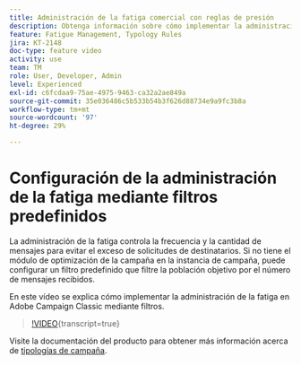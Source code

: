 ```yaml
---
title: Administración de la fatiga comercial con reglas de presión
description: Obtenga información sobre cómo implementar la administración de la fatiga en Adobe Campaign Classic mediante filtros.
feature: Fatigue Management, Typology Rules
jira: KT-2148
doc-type: feature video
activity: use
team: TM
role: User, Developer, Admin
level: Experienced
exl-id: c6fcdaa9-75ae-4975-9463-ca32a2ae849a
source-git-commit: 35e036486c5b533b54b3f626d88734e9a9fc3b8a
workflow-type: tm+mt
source-wordcount: '97'
ht-degree: 29%

---
```


# Configuración de la administración de la fatiga mediante filtros predefinidos

La administración de la fatiga controla la frecuencia y la cantidad de mensajes para evitar el exceso de solicitudes de destinatarios. Si no tiene el módulo de optimización de la campaña en la instancia de campaña, puede configurar un filtro predefinido que filtre la población objetivo por el número de mensajes recibidos.

En este vídeo se explica cómo implementar la administración de la fatiga en Adobe Campaign Classic mediante filtros.

>[!VIDEO](https://video.tv.adobe.com/v/25091?quality=12&learn=on){transcript=true}

Visite la documentación del producto para obtener más información acerca de [tipologías de campaña](https://experienceleague.adobe.com/docs/campaign-classic/using/orchestrating-campaigns/campaign-optimization/about-campaign-typologies.html?lang=es).
